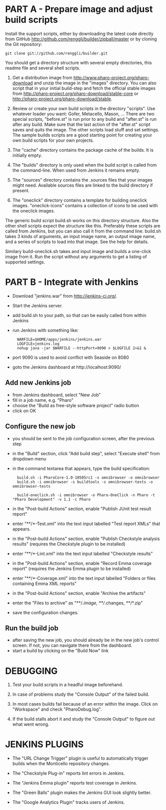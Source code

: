 PART A - Prepare image and adjust build scripts
===============================================

Install the support scripts, either by downloading the latest code directly from GitHub http://github.com/renggli/builder/zipball/master or by cloning the Git repository:

	git clone git://github.com/renggli/builder.git
	
You should get a directory structure with several empty directories, this readme file and several shell scripts.

1. Get a distribution image from http://www.pharo-project.org/pharo-download and unzip the image in the "images" directory. You can also script that in your initial build-step and fetch the official stable images from http://pharo-project.org/pharo-download/stable-core or http://pharo-project.org/pharo-download/stable.

2. Review or create your own build scripts in the directory "scripts". Use whatever loader you want: Gofer, Metacello, Mason, ... There are two special scripts, "before.st" is run prior to any build and "after.st" is run after any build. Make sure that the last action of the "after.st" script saves and quits the image. The other scripts load stuff and set settings. The sample builds scripts are a good starting point for creating your own build scripts for your own projects.

3. The "cache" directory contains the package cache of the builds. It is initially empty.

4. The "builds" directory is only used when the build script is called from the command-line. When used from Jenkins it remains empty.

5. The "sources" directory contains the .sources files that your images might need. Available sources files are linked to the build directory if present.

6. The "oneclick" directory contains a template for building oneclick images. "oneclick-icons" contains a collection of icons to be used with the oneclick images.

The generic build script build.sh works on this directory structure. Also the other shell scripts expect the structure like this. Preferably these scripts are called from Jenkins, but you can also call it from the command line. build.sh takes 3 kinds of arguments, an input image name, an output image name, and a series of scripts to load into that image. See the help for details.

Similary build-oneclick.sh takes and input image and builds a one-click image from it. Run the script without any arguments to get a listing of supported settings.

PART B - Integrate with Jenkins
===============================

- Download "jenkins.war" from http://jenkins-ci.org/.
- Start the Jenkins server.
- add build.sh to your path, so that can be easily called from within Jenkins
- run Jenkins with something like:

        WARFILE=$HOME/apps/jenkins/jenkins.war
        LOGFILE=jenkins.log
        nohup java -jar $WARFILE --httpPort=9090 > $LOGFILE 2>&1 &
- port 9090 is used to avoid conflict with Seaside on 8080
- goto the Jenkins dashboard at http://localhost:9090/

Add new Jenkins job
-------------------
- from Jenkins dashboard, select "New Job"
- fill in a job name, e.g. "Pharo"
- choose the "Build as free-style software project" radio button
- click on OK

Configure the new job
---------------------
- you should be sent to the job configuration screen, after the previous step
- in the "Build" section, click "Add build step", select "Execute shell" from dropdown menu
- in the command textarea that appears, type the build specification:

        build.sh -i PharoCore-1.0-10505rc1 -s omnibrowser -o omnibrowser
        build.sh -i omnibrowser -s buildtools -s omnibrowser-tests -o omnibrowser-tests

        build-oneclick.sh -i omnibrowser -o Pharo-OneClick -n Pharo -t "Pharo Development" -v 1.1 -c Pharo
- in the "Post-build Actions" section, enable "Publish JUnit test result report"
- enter "**/*-Test.xml" into the text input labelled "Test report XMLs" that appears.
- in the "Post-build Actions" section, enable "Publish Checkstyle analysis results" (requires the Checkstyle plugin to be installed)
- enter "**/*-Lint.xml" into the text input labelled "Checkstyle results"

- in the "Post-build Actions" section, enable "Record Emma coverage report" (requires the Jenkins Emma plugin to be installed)
- enter "**/*-Coverage.xml" into the text input labelled "Folders or files containing Emma XML reports"
- in the "Post-build Actions" section, enable "Archive the artifacts"
- enter the "Files to archive" as "**/*.image, **/*.changes, **/*.zip"
- save the configuration changes.

Run the build job
-----------------
- after saving the new job, you should already be in the new job's control screen. If not, you can navigate there from the dashboard.
- start a build by clicking on the "Build Now" link

DEBUGGING
=========

1. Test your build scripts in a headful image beforehand.

2. In case of problems study the "Console Output" of the failed build.

3. In most cases builds fail because of an error within the image. Click on "Workspace" and check "PharoDebug.log".

4. If the build stalls abort it and study the "Console Output" to figure out what went wrong.

JENKINS PLUGINS
===============

- The "URL Change Trigger" plugin is useful to automatically trigger builds when the Monticello repository changes.

- The "Checkstyle Plug-in" reports lint errors in Jenkins.

- The "Jenkins Emma plugin" reports test coverage in Jenkins.

- The "Green Balls" plugin makes the Jenkins GUI look slightly better.

- The "Google Analytics Plugin" tracks users of Jenkins.
